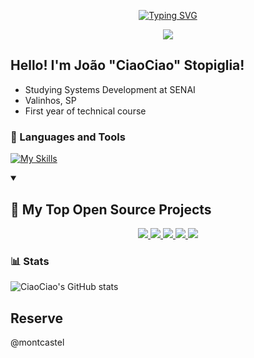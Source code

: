 
<p align="center">
<a href="https://git.io/typing-svg"><img src="https://readme-typing-svg.demolab.com?font=Fira+Code&pause=1000&color=F7AA00&center=true&width=435&lines=Welcome+to+my+profile!;Bem-vindo+ao+meu+perfil!" alt="Typing SVG" /></a>

<p align="center">
  <a href="https://discord.gg/ypCezPTATq" title="Join my Discord server">
    <img src="https://img.shields.io/badge/Discord-DEV LAB SERVER-F7AA00?logo=discord&logoColor=white&style=for-the-badge" />
  </a>
</p>



  ## Hello! I'm João "CiaoCiao" Stopiglia!

- Studying Systems Development at SENAI
- Valinhos, SP
- First year of technical course
</p>

### 📒 Languages and Tools


[![My Skills](https://skillicons.dev/icons?i=js,html,css,ts)](https://skillicons.dev)


<details open> 
<summary><h2>📒 My Top Open Source Projects</h2></summary>

<p align="center">
  <a href="https://github.com/CiaociaoStopiglia/While_list.git">
    <img src="https://github-readme-stats.vercel.app/api/pin/?username=CiaociaoStopiglia&repo=While_list&theme=great-gatsby" />
  </a>
  <a href="https://github.com/CiaociaoStopiglia/lista_for.git">
    <img src="https://github-readme-stats.vercel.app/api/pin/?username=CiaociaoStopiglia&repo=lista_for&theme=great-gatsby" />
  </a>
  <a href="https://github.com/CiaociaoStopiglia/Array.git">
    <img src="https://github-readme-stats.vercel.app/api/pin/?username=CiaociaoStopiglia&repo=Array&theme=great-gatsby" />
  </a>
  <a href="https://github.com/CiaociaoStopiglia/Revisao_javascript.git">
    <img src="https://github-readme-stats.vercel.app/api/pin/?username=CiaociaoStopiglia&repo=Revisao_javascript&theme=great-gatsby" />
  </a>
  <a href="https://github.com/CiaociaoStopiglia/listajs.git">
    <img src="https://github-readme-stats.vercel.app/api/pin/?username=CiaociaoStopiglia&repo=listajs&theme=great-gatsby" />
  </a>
</p>

</details>

</details>

### 📊 Stats

![CiaoCiao's GitHub stats](https://github-readme-stats.vercel.app/api?username=CiaociaoStopiglia&show_icons=true&theme=great-gatsby)

## Reserve
@montcastel


